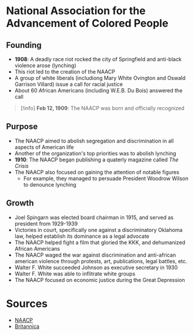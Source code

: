 # National Association for the Advancement of Colored People

## Founding
- **1908**: A deadly race riot rocked the city of Springfield and anti-black violence arose (lynching)
- This riot led to the creation of the NAACP
- A group of white liberals (includiong Mary White Ovington and Oswald Garrison Villard) issue a call for racial justice
- About 60 African Americans (including W.E.B. Du Bois) answered the call

> [!info]
> **Feb 12, 1909**: The NAACP was born and officially recognized


## Purpose
- The NAACP aimed to abolish segregation and discrimination in all aspects of American life
- Another of the organization's top priorities was to abolish lynching
- **1910**: The NAACP began publishing a quaterly magazine called *The Crisis*
- The NAACP also focused on gaining the attention of notable figures
	- For example, they managed to persuade President Woodrow Wilson to denounce lynching

## Growth
- Joel Spingarn was elected board chairman in 1915, and served as president from 1929-1939
- Victories in court, specifically one against a discriminatory Oklahoma law, helped establish its dominance as a legal advocate
- The NAACP helped fight a film that gloried the KKK, and dehumanized African Americans
- The NAACP waged the war against discrimination and anti-african american violence through protests, art, publications, legal battles, etc.
- Walter F. White succeeded Johnson as executive secretary in 1930
- Walter F. White was able to inflitrate white groups
- The NAACP focused on economic justice during the Great Depression



# Sources
- [NAACP](https://naacp.org/about/our-history)
- [Britannica](https://www.britannica.com/topic/National-Association-for-the-Advancement-of-Colored-People)